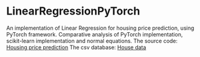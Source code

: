 # LinearRegressionPyTorch
An implementation of Linear Regression for housing price prediction, using PyTorch framework.
Comparative analysis of PyTorch implementation, scikit-learn implementation and normal equations.
The source code: [Housing price prediction](https://github.com/analazovic/LinearRegressionPyTorch/blob/main/Housing_price_prediciton_101.ipynb)
The csv database: [House data](https://github.com/analazovic/LinearRegressionPyTorch/blob/main/kc_house_data.csv)
